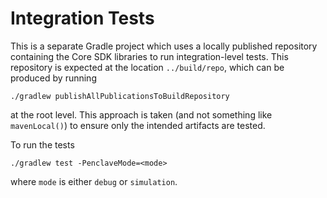 # Integration Tests

This is a separate Gradle project which uses a locally published repository containing the Core SDK libraries to 
run integration-level tests. This repository is expected at the location `../build/repo`, which can be produced by 
running

```shell script
./gradlew publishAllPublicationsToBuildRepository
```

at the root level. This approach is taken (and not something like `mavenLocal()`) to ensure only the intended
artifacts are tested.

To run the tests

```shell script
./gradlew test -PenclaveMode=<mode>
```

where `mode` is either `debug` or `simulation`.
